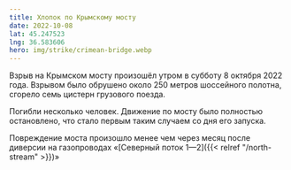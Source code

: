 ```yaml
---
title: Хлопок по Крымскому мосту
date: 2022-10-08
lat: 45.247523
lng: 36.583606
hero: img/strike/crimean-bridge.webp
---
```


Взрыв на Крымском мосту произошёл утром в субботу 8 октября 2022 года. Взрывом было обрушено около 250 метров шоссейного полотна, сгорело семь цистерн грузового поезда. 

Погибли несколько человек. Движение по мосту было полностью остановлено, что стало первым таким случаем со дня его запуска.

Повреждение моста произошло менее чем через месяц после диверсии на газопроводах «[Северный поток 1—2]({{< relref "/north-stream" >}})»